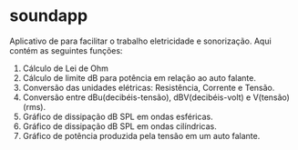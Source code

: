 # soundapp
Aplicativo de para facilitar o trabalho eletricidade e sonorização.
 Aqui contém as seguintes funções:
1. Cálculo de Lei de Ohm
2. Cálculo de limite dB para potência em relação ao auto falante.
3. Conversão das unidades elétricas: Resistência, Corrente e Tensão.
4. Conversão entre dBu(decibéis-tensão), dBV(decibéis-volt) e V(tensão)(rms).
5. Gráfico de dissipação dB SPL em ondas esféricas.
6. Gráfico de dissipação dB SPL em ondas cilíndricas.
7. Gráfico de potência produzida pela tensão em um auto falante.
